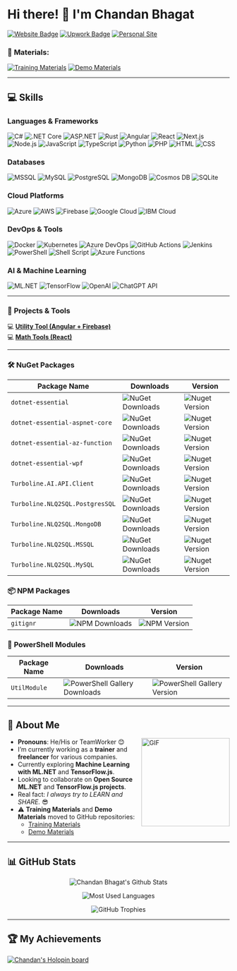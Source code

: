 # Hi there! 👋 I'm Chandan Bhagat  
[![Website Badge](https://img.shields.io/badge/-Website-4cbbb9?style=for-the-badge&logo=internet-explorer&logoColor=white)](https://chandanbhagat.com.np) [![Upwork Badge](https://img.shields.io/badge/Upwork-Freelancer-ff8c00?style=for-the-badge&logo=upwork&logoColor=white)](https://www.upwork.com/freelancers/thechandanbhagat) [![Personal Site](https://img.shields.io/badge/Personal_Site-4cbbb9?style=for-the-badge&logo=internet-explorer&logoColor=white)](https://me.chandanbhagat.com.np)

### 🔗 **Materials**:
[![Training Materials](https://img.shields.io/badge/Training_Materials-0078D4?style=for-the-badge&logo=microsoftacademia&logoColor=white)](https://training.chandanbhagat.com.np)
[![Demo Materials](https://img.shields.io/badge/Demo_Materials-FFCA28?style=for-the-badge&logo=googleclassroom&logoColor=black)](https://demo-materials.chandanbhagat.com.np)

---

## 💻 **Skills**

### **Languages & Frameworks**
![C#](https://img.shields.io/badge/-C%23-239120?style=for-the-badge&logo=c-sharp&logoColor=white)
![.NET Core](https://img.shields.io/badge/-.NET_Core-512BD4?style=for-the-badge&logo=dotnet&logoColor=white)
![ASP.NET](https://img.shields.io/badge/-ASP.NET-512BD4?style=for-the-badge&logo=dotnet&logoColor=white)
![Rust](https://img.shields.io/badge/-Rust-000000?style=for-the-badge&logo=rust&logoColor=white)
![Angular](https://img.shields.io/badge/-Angular-DD0031?style=for-the-badge&logo=angular&logoColor=white)
![React](https://img.shields.io/badge/-React-61DAFB?style=for-the-badge&logo=react&logoColor=white)
![Next.js](https://img.shields.io/badge/-Next.js-000000?style=for-the-badge&logo=nextdotjs&logoColor=white)
![Node.js](https://img.shields.io/badge/-Node.js-339933?style=for-the-badge&logo=nodedotjs&logoColor=white)
![JavaScript](https://img.shields.io/badge/-JavaScript-F7DF1E?style=for-the-badge&logo=javascript&logoColor=black)
![TypeScript](https://img.shields.io/badge/-TypeScript-007ACC?style=for-the-badge&logo=typescript&logoColor=white)
![Python](https://img.shields.io/badge/-Python-3776AB?style=for-the-badge&logo=python&logoColor=white)
![PHP](https://img.shields.io/badge/-PHP-777BB4?style=for-the-badge&logo=php&logoColor=white)
![HTML](https://img.shields.io/badge/-HTML5-E34F26?style=for-the-badge&logo=html5&logoColor=white)
![CSS](https://img.shields.io/badge/-CSS3-1572B6?style=for-the-badge&logo=css3&logoColor=white)

### **Databases**
![MSSQL](https://img.shields.io/badge/-MSSQL-CC2927?style=for-the-badge&logo=microsoftsqlserver&logoColor=white)
![MySQL](https://img.shields.io/badge/-MySQL-4479A1?style=for-the-badge&logo=mysql&logoColor=white)
![PostgreSQL](https://img.shields.io/badge/-PostgreSQL-336791?style=for-the-badge&logo=postgresql&logoColor=white)
![MongoDB](https://img.shields.io/badge/-MongoDB-47A248?style=for-the-badge&logo=mongodb&logoColor=white)
![Cosmos DB](https://img.shields.io/badge/-CosmosDB-0078D4?style=for-the-badge&logo=azurecosmosdb&logoColor=white)
![SQLite](https://img.shields.io/badge/SQLite-003B57?style=for-the-badge&logo=sqlite&logoColor=white)


### **Cloud Platforms**
![Azure](https://img.shields.io/badge/-Microsoft_Azure-0078D4?style=for-the-badge&logo=microsoftazure&logoColor=white)
![AWS](https://img.shields.io/badge/-Amazon_AWS-232F3E?style=for-the-badge&logo=amazonaws&logoColor=white)
![Firebase](https://img.shields.io/badge/-Firebase-FFCA28?style=for-the-badge&logo=firebase&logoColor=black)
![Google Cloud](https://img.shields.io/badge/-Google_Cloud-4285F4?style=for-the-badge&logo=googlecloud&logoColor=white)
![IBM Cloud](https://img.shields.io/badge/IBM_Cloud-1261FE?style=for-the-badge&logo=ibmcloud&logoColor=white)


### **DevOps & Tools**
![Docker](https://img.shields.io/badge/-Docker-2496ED?style=for-the-badge&logo=docker&logoColor=white)
![Kubernetes](https://img.shields.io/badge/-Kubernetes-326CE5?style=for-the-badge&logo=kubernetes&logoColor=white)
![Azure DevOps](https://img.shields.io/badge/-Azure_DevOps-0078D4?style=for-the-badge&logo=azuredevops&logoColor=white)
![GitHub Actions](https://img.shields.io/badge/-GitHub_Actions-2088FF?style=for-the-badge&logo=githubactions&logoColor=white)
![Jenkins](https://img.shields.io/badge/-Jenkins-D24939?style=for-the-badge&logo=jenkins&logoColor=white)
![PowerShell](https://img.shields.io/badge/-PowerShell-5391FE?style=for-the-badge&logo=powershell&logoColor=white)
![Shell Script](https://img.shields.io/badge/-Shell_Script-5391FE?style=for-the-badge&logo=gnu-bash&logoColor=white)
![Azure Functions](https://img.shields.io/badge/Azure_Functions-0062AD?style=for-the-badge&logo=azure-functions&logoColor=white)

### **AI & Machine Learning**
![ML.NET](https://img.shields.io/badge/-ML.NET-5C2D91?style=for-the-badge&logo=dotnet&logoColor=white)
![TensorFlow](https://img.shields.io/badge/-TensorFlow-FF6F00?style=for-the-badge&logo=tensorflow&logoColor=white)
![OpenAI](https://img.shields.io/badge/-OpenAI-412991?style=for-the-badge&logo=openai&logoColor=white)
![ChatGPT API](https://img.shields.io/badge/-ChatGPT_API-1A73E8?style=for-the-badge&logo=openai&logoColor=white)

---

### 🚀 **Projects & Tools**  
💻 [**Utility Tool (Angular + Firebase)**](https://util.chandanbhagat.com.np)  
💻 [**Math Tools (React)**](https://math-tools.chandanbhagat.com.np)

---

### 🛠 **NuGet Packages**
| Package Name                        | Downloads                                                                                                   | Version                                                                                                  |
| ----------------------------------- | ----------------------------------------------------------------------------------------------------------- | -------------------------------------------------------------------------------------------------------- |
| `dotnet-essential`                  | ![NuGet Downloads](https://img.shields.io/nuget/dt/dotnet-essential?style=for-the-badge&logo=nuget)          | ![Nuget Version](https://img.shields.io/nuget/v/dotnet-essential?style=for-the-badge&logo=nuget)          |
| `dotnet-essential-aspnet-core`      | ![NuGet Downloads](https://img.shields.io/nuget/dt/dotnet-essential-aspnet-core?style=for-the-badge&logo=nuget) | ![Nuget Version](https://img.shields.io/nuget/v/dotnet-essential-aspnet-core?style=for-the-badge&logo=nuget) |
| `dotnet-essential-az-function`      | ![NuGet Downloads](https://img.shields.io/nuget/dt/dotnet-essential-az-function?style=for-the-badge&logo=nuget) | ![Nuget Version](https://img.shields.io/nuget/v/dotnet-essential-az-function?style=for-the-badge&logo=nuget) |
| `dotnet-essential-wpf`              | ![NuGet Downloads](https://img.shields.io/nuget/dt/dotnet-essential-wpf?style=for-the-badge&logo=nuget)      | ![Nuget Version](https://img.shields.io/nuget/v/dotnet-essential-wpf?style=for-the-badge&logo=nuget)      |
| `Turboline.AI.API.Client`           | ![NuGet Downloads](https://img.shields.io/nuget/dt/Turboline.AI.API.Client?style=for-the-badge&logo=nuget)   | ![Nuget Version](https://img.shields.io/nuget/v/Turboline.AI.API.Client?style=for-the-badge&logo=nuget)   |
| `Turboline.NLQ2SQL.PostgresSQL`     | ![NuGet Downloads](https://img.shields.io/nuget/dt/Turboline.NLQ2SQL.PostgresSQL?style=for-the-badge&logo=nuget) | ![Nuget Version](https://img.shields.io/nuget/v/Turboline.NLQ2SQL.PostgresSQL?style=for-the-badge&logo=nuget) |
| `Turboline.NLQ2SQL.MongoDB`         | ![NuGet Downloads](https://img.shields.io/nuget/dt/Turboline.NLQ2SQL.MongoDB?style=for-the-badge&logo=nuget)  | ![Nuget Version](https://img.shields.io/nuget/v/Turboline.NLQ2SQL.MongoDB?style=for-the-badge&logo=nuget) |
| `Turboline.NLQ2SQL.MSSQL`           | ![NuGet Downloads](https://img.shields.io/nuget/dt/Turboline.NLQ2SQL.MSSQL?style=for-the-badge&logo=nuget)    | ![Nuget Version](https://img.shields.io/nuget/v/Turboline.NLQ2SQL.MSSQL?style=for-the-badge&logo=nuget)   |
| `Turboline.NLQ2SQL.MySQL`           | ![NuGet Downloads](https://img.shields.io/nuget/dt/Turboline.NLQ2SQL.MySQL?style=for-the-badge&logo=nuget)    | ![Nuget Version](https://img.shields.io/nuget/v/Turboline.NLQ2SQL.MySQL?style=for-the-badge&logo=nuget)   |

### 📦 **NPM Packages**
| Package Name    | Downloads                                                                                         | Version                                                                                      |
| --------------- | ------------------------------------------------------------------------------------------------- | -------------------------------------------------------------------------------------------- |
| `gitignr`       | ![NPM Downloads](https://img.shields.io/npm/d18m/gitignr?style=for-the-badge&logo=npm)             | ![NPM Version](https://img.shields.io/npm/v/gitignr?style=for-the-badge&logo=npm&label=NPM%20Version) |

### 🔧 **PowerShell Modules**
| Package Name    | Downloads                                                                                         | Version                                                                                      |
| --------------- | ------------------------------------------------------------------------------------------------- | -------------------------------------------------------------------------------------------- |
| `UtilModule`    | ![PowerShell Gallery Downloads](https://img.shields.io/powershellgallery/dt/utilmodule?style=for-the-badge&logo=nuget) | ![PowerShell Gallery Version](https://img.shields.io/powershellgallery/v/utilmodule?style=for-the-badge&logo=nuget&label=Powershell%20Version) |

---

## 💬 **About Me**
<img align="right" width="200px" height="200px" alt="GIF" src="https://media.giphy.com/media/TEnXkcsHrP4YedChhA/giphy.gif" />

- **Pronouns**: He/His or TeamWorker 😊  
- I’m currently working as a **trainer** and **freelancer** for various companies.  
- Currently exploring **Machine Learning with ML.NET** and **TensorFlow.js**.  
- Looking to collaborate on **Open Source ML.NET** and **TensorFlow.js projects**.  
- Real fact: _I always try to LEARN and SHARE._ 😎  
- ⚠ **Training Materials** and **Demo Materials** moved to GitHub repositories:  
  - [Training Materials](https://github.com/Training-by-Chandan)  
  - [Demo Materials](https://github.com/Demo-by-Chandan)  

---

## 📊 **GitHub Stats**
<p align='center'>
  <img align="center" src="https://github-readme-stats.vercel.app/api?username=thechandanbhagat&show_icons=true&title_color=fff&icon_color=79ff97&text_color=efefef&bg_color=24292e" alt="Chandan Bhagat's Github Stats" />
</p>

<p align='center'>
  <img align="center" src="https://github-readme-stats.vercel.app/api/top-langs?username=thechandanbhagat&show_icons=true&locale=en&layout=compact&theme=chartreuse-dark" alt="Most Used Languages" />
</p>

<p align='center'>
  <img align="center" src="https://github-profile-trophy.vercel.app/?username=thechandanbhagat&theme=juicyfresh&no-bg=true" alt="GitHub Trophies" />
</p>

---

## 🏆 **My Achievements**  
[![Chandan's Holopin board](https://holopin.io/api/user/board?user=chandangbhagat)](https://holopin.io/@chandangbhagat)
